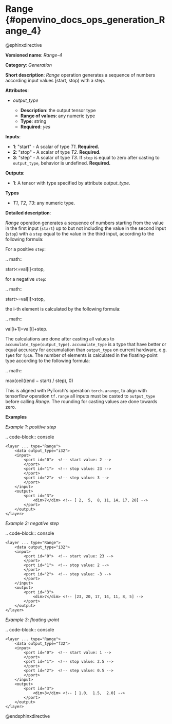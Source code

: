# Range {#openvino_docs_ops_generation_Range_4}

@sphinxdirective

**Versioned name**: *Range-4*

**Category**: *Generation*

**Short description**: *Range* operation generates a sequence of numbers according input values [start, stop) with a step.

**Attributes**:

* *output_type*

  * **Description**: the output tensor type
  * **Range of values**: any numeric type
  * **Type**: string
  * **Required**: *yes*

**Inputs**:

* **1**: "start" - A scalar of type *T1*. **Required.**
* **2**: "stop" - A scalar of type *T2*. **Required.**
* **3**: "step" - A scalar of type *T3*. If ``step`` is equal to zero after casting to ``output_type``, behavior is undefined. **Required.**

**Outputs**:

* **1**: A tensor with type specified by attribute *output_type*.

**Types**

* *T1*, *T2*, *T3*: any numeric type.

**Detailed description**:

*Range* operation generates a sequence of numbers starting from the value in the first input (``start``) up to but not including the value in the second input (``stop``) with a ``step`` equal to the value in the third input, according to the following formula:

For a positive ``step``:

.. math::

   start<=val[i]<stop,


for a negative ``step``:

.. math::

   start>=val[i]>stop,


the i-th element is calculated by the following formula:

.. math::

   val[i+1]=val[i]+step.


The calculations are done after casting all values to ``accumulate_type(output_type)``. ``accumulate_type`` is a type that have better or equal accuracy for accumulation than ``output_type`` on current hardware, e.g. ``fp64`` for ``fp16``. The number of elements is calculated in the floating-point type according to the following formula:

.. math::

   max(ceil((end − start) / step), 0)


This is aligned with PyTorch's operation ``torch.arange``, to align with tensorflow operation ``tf.range`` all inputs must be casted to ``output_type`` before calling *Range*. The rounding for casting values are done towards zero.

**Examples**

*Example 1: positive step*

.. code-block:: console

    <layer ... type="Range">
        <data output_type="i32">
        <input>
            <port id="0">  <!-- start value: 2 -->
            </port>
            <port id="1">  <!-- stop value: 23 -->
            </port>
            <port id="2">  <!-- step value: 3 -->
            </port>
        </input>
        <output>
            <port id="3">
                <dim>7</dim> <!-- [ 2,  5,  8, 11, 14, 17, 20] -->
            </port>
        </output>
    </layer>


*Example 2: negative step*

.. code-block:: console

    <layer ... type="Range">
        <data output_type="i32">
        <input>
            <port id="0">  <!-- start value: 23 -->
            </port>
            <port id="1">  <!-- stop value: 2 -->
            </port>
            <port id="2">  <!-- step value: -3 -->
            </port>
        </input>
        <output>
            <port id="3">
                <dim>7</dim> <!-- [23, 20, 17, 14, 11, 8, 5] -->
            </port>
        </output>
    </layer>


*Example 3: floating-point*

.. code-block:: console

    <layer ... type="Range">
        <data output_type="f32">
        <input>
            <port id="0">  <!-- start value: 1 -->
            </port>
            <port id="1">  <!-- stop value: 2.5 -->
            </port>
            <port id="2">  <!-- step value: 0.5 -->
            </port>
        </input>
        <output>
            <port id="3">
                <dim>3</dim> <!-- [ 1.0,  1.5,  2.0] -->
            </port>
        </output>
    </layer>

@endsphinxdirective
